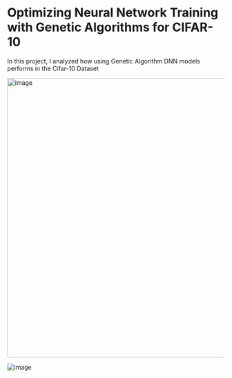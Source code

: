 # Optimizing Neural Network Training with Genetic Algorithms for CIFAR-10
In this project, I analyzed how using Genetic Algorithm DNN models performs in the Cifar-10 Dataset

<img width="1007" height="648" alt="image" src="https://github.com/user-attachments/assets/fbd3ded6-be6b-439f-aad7-6c7d5b04b4ec" />


![image](https://github.com/user-attachments/assets/2752390c-25df-4895-b28a-0a27679bbae6)

